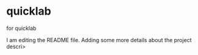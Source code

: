 # quicklab
for quicklab


I am editing the README file. Adding some more details about the project descri>

